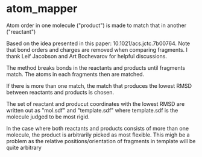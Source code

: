 # atom_mapper
Atom order in one molecule ("product") is made to match that in another ("reactant")

Based on the idea presented in this paper: 10.1021/acs.jctc.7b00764.
Note that bond orders and charges are removed when comparing fragments. I thank Leif Jacobson and  Art Bochevarov for helpful discussions.

The method breaks bonds in the reactants and products until fragments match.  The atoms in each fragments then are matched.

If there is more than one match, the match that produces the lowest RMSD between reactants and products is chosen.

The set of reactant and producut coordinates with the lowest RMSD are written out as "mol.sdf" and "template.sdf" where template.sdf is the molecule judged to be most rigid.

In the case where both reactants and products consists of more than one molecule, the product is arbitrarily picked as most flexible. This migh be a problem as the relative positions/orientation of fragments in template will be quite arbitrary
